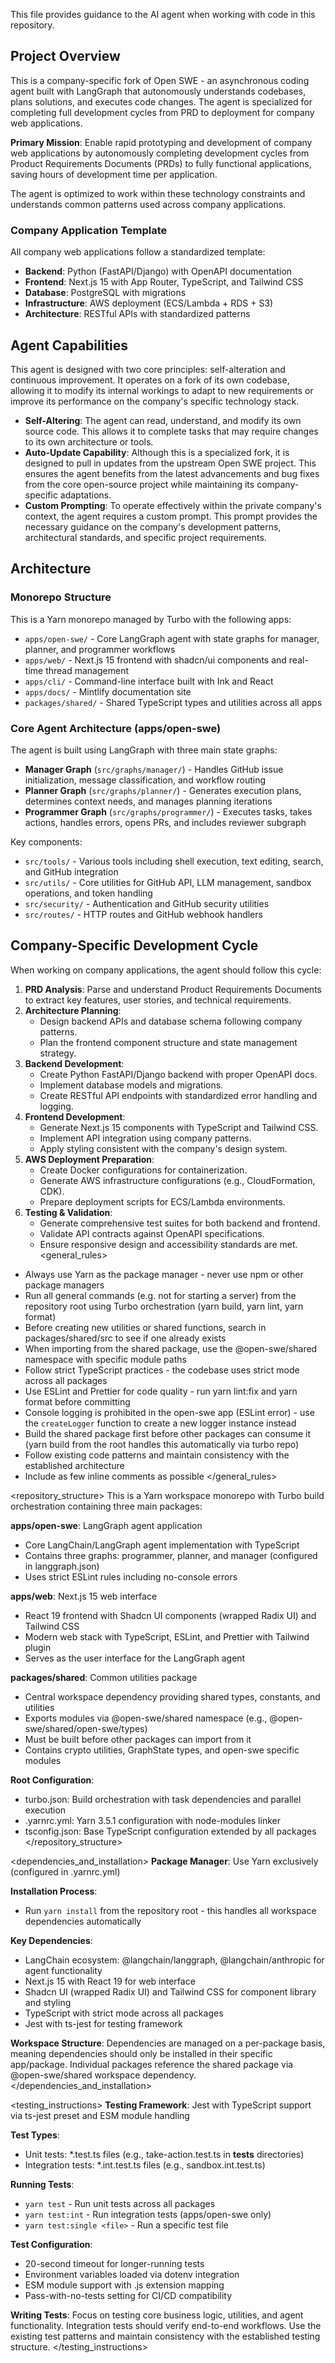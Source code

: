 This file provides guidance to the AI agent when working with code in this repository.

## Project Overview

This is a company-specific fork of Open SWE - an asynchronous coding agent built with LangGraph that autonomously understands codebases, plans solutions, and executes code changes. The agent is specialized for completing full development cycles from PRD to deployment for company web applications.

**Primary Mission**: Enable rapid prototyping and development of company web applications by autonomously completing development cycles from Product Requirements Documents (PRDs) to fully functional applications, saving hours of development time per application.

The agent is optimized to work within these technology constraints and understands common patterns used across company applications.

### Company Application Template

All company web applications follow a standardized template:
- **Backend**: Python (FastAPI/Django) with OpenAPI documentation
- **Frontend**: Next.js 15 with App Router, TypeScript, and Tailwind CSS
- **Database**: PostgreSQL with migrations
- **Infrastructure**: AWS deployment (ECS/Lambda + RDS + S3)
- **Architecture**: RESTful APIs with standardized patterns

## Agent Capabilities

This agent is designed with two core principles: self-alteration and continuous improvement. It operates on a fork of its own codebase, allowing it to modify its internal workings to adapt to new requirements or improve its performance on the company's specific technology stack.

- **Self-Altering**: The agent can read, understand, and modify its own source code. This allows it to complete tasks that may require changes to its own architecture or tools.
- **Auto-Update Capability**: Although this is a specialized fork, it is designed to pull in updates from the upstream Open SWE project. This ensures the agent benefits from the latest advancements and bug fixes from the core open-source project while maintaining its company-specific adaptations.
- **Custom Prompting**: To operate effectively within the private company's context, the agent requires a custom prompt. This prompt provides the necessary guidance on the company's development patterns, architectural standards, and specific project requirements.

## Architecture

### Monorepo Structure
This is a Yarn monorepo managed by Turbo with the following apps:
- `apps/open-swe/` - Core LangGraph agent with state graphs for manager, planner, and programmer workflows
- `apps/web/` - Next.js 15 frontend with shadcn/ui components and real-time thread management
- `apps/cli/` - Command-line interface built with Ink and React
- `apps/docs/` - Mintlify documentation site
- `packages/shared/` - Shared TypeScript types and utilities across all apps

### Core Agent Architecture (apps/open-swe)
The agent is built using LangGraph with three main state graphs:
- **Manager Graph** (`src/graphs/manager/`) - Handles GitHub issue initialization, message classification, and workflow routing
- **Planner Graph** (`src/graphs/planner/`) - Generates execution plans, determines context needs, and manages planning iterations
- **Programmer Graph** (`src/graphs/programmer/`) - Executes tasks, takes actions, handles errors, opens PRs, and includes reviewer subgraph

Key components:
- `src/tools/` - Various tools including shell execution, text editing, search, and GitHub integration
- `src/utils/` - Core utilities for GitHub API, LLM management, sandbox operations, and token handling
- `src/security/` - Authentication and GitHub security utilities
- `src/routes/` - HTTP routes and GitHub webhook handlers

## Company-Specific Development Cycle
When working on company applications, the agent should follow this cycle:

1.  **PRD Analysis**: Parse and understand Product Requirements Documents to extract key features, user stories, and technical requirements.
2.  **Architecture Planning**: 
    - Design backend APIs and database schema following company patterns.
    - Plan the frontend component structure and state management strategy.
3.  **Backend Development**: 
    - Create Python FastAPI/Django backend with proper OpenAPI docs.
    - Implement database models and migrations.
    - Create RESTful API endpoints with standardized error handling and logging.
4.  **Frontend Development**:
    - Generate Next.js 15 components with TypeScript and Tailwind CSS.
    - Implement API integration using company patterns.
    - Apply styling consistent with the company's design system.
5.  **AWS Deployment Preparation**:
    - Create Docker configurations for containerization.
    - Generate AWS infrastructure configurations (e.g., CloudFormation, CDK).
    - Prepare deployment scripts for ECS/Lambda environments.
6.  **Testing & Validation**:
    - Generate comprehensive test suites for both backend and frontend.
    - Validate API contracts against OpenAPI specifications.
    - Ensure responsive design and accessibility standards are met.
<general_rules>
- Always use Yarn as the package manager - never use npm or other package managers
- Run all general commands (e.g. not for starting a server) from the repository root using Turbo orchestration (yarn build, yarn lint, yarn format)
- Before creating new utilities or shared functions, search in packages/shared/src to see if one already exists
- When importing from the shared package, use the @open-swe/shared namespace with specific module paths
- Follow strict TypeScript practices - the codebase uses strict mode across all packages
- Use ESLint and Prettier for code quality - run yarn lint:fix and yarn format before committing
- Console logging is prohibited in the open-swe app (ESLint error) - use the `createLogger` function to create a new logger instance instead
- Build the shared package first before other packages can consume it (yarn build from the root handles this automatically via turbo repo)
- Follow existing code patterns and maintain consistency with the established architecture
- Include as few inline comments as possible
</general_rules>

<repository_structure>
This is a Yarn workspace monorepo with Turbo build orchestration containing three main packages:

**apps/open-swe**: LangGraph agent application
- Core LangChain/LangGraph agent implementation with TypeScript
- Contains three graphs: programmer, planner, and manager (configured in langgraph.json)
- Uses strict ESLint rules including no-console errors

**apps/web**: Next.js 15 web interface
- React 19 frontend with Shadcn UI components (wrapped Radix UI) and Tailwind CSS
- Modern web stack with TypeScript, ESLint, and Prettier with Tailwind plugin
- Serves as the user interface for the LangGraph agent

**packages/shared**: Common utilities package
- Central workspace dependency providing shared types, constants, and utilities
- Exports modules via @open-swe/shared namespace (e.g., @open-swe/shared/open-swe/types)
- Must be built before other packages can import from it
- Contains crypto utilities, GraphState types, and open-swe specific modules

**Root Configuration**:
- turbo.json: Build orchestration with task dependencies and parallel execution
- .yarnrc.yml: Yarn 3.5.1 configuration with node-modules linker
- tsconfig.json: Base TypeScript configuration extended by all packages
</repository_structure>

<dependencies_and_installation>
**Package Manager**: Use Yarn exclusively (configured in .yarnrc.yml)

**Installation Process**:
- Run `yarn install` from the repository root - this handles all workspace dependencies automatically

**Key Dependencies**:
- LangChain ecosystem: @langchain/langgraph, @langchain/anthropic for agent functionality
- Next.js 15 with React 19 for web interface
- Shadcn UI (wrapped Radix UI) and Tailwind CSS for component library and styling
- TypeScript with strict mode across all packages
- Jest with ts-jest for testing framework

**Workspace Structure**: Dependencies are managed on a per-package basis, meaning dependencies should only be installed in their specific app/package. Individual packages reference the shared package via @open-swe/shared workspace dependency.
</dependencies_and_installation>

<testing_instructions>
**Testing Framework**: Jest with TypeScript support via ts-jest preset and ESM module handling

**Test Types**:
- Unit tests: *.test.ts files (e.g., take-action.test.ts in __tests__ directories)
- Integration tests: *.int.test.ts files (e.g., sandbox.int.test.ts)

**Running Tests**:
- `yarn test` - Run unit tests across all packages
- `yarn test:int` - Run integration tests (apps/open-swe only)
- `yarn test:single <file>` - Run a specific test file

**Test Configuration**:
- 20-second timeout for longer-running tests
- Environment variables loaded via dotenv integration
- ESM module support with .js extension mapping
- Pass-with-no-tests setting for CI/CD compatibility

**Writing Tests**: Focus on testing core business logic, utilities, and agent functionality. Integration tests should verify end-to-end workflows. Use the existing test patterns and maintain consistency with the established testing structure.
</testing_instructions>





